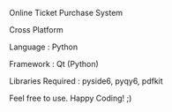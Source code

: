 Online Ticket Purchase System

Cross Platform

Language           : Python

Framework          : Qt (Python)

Libraries Required : pyside6, pyqy6, pdfkit

Feel free to use.
Happy Coding! ;)
